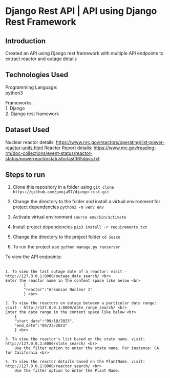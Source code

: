 # Django Rest API | API using Django Rest Framework

## Introduction

Created an API using Django rest framework with multiple API endpoints to extract reactor and outage details

## Technologies Used
Programming Language:<br>
    python3<br>

Frameworks:<br>
    1. Django<br>
    2. Django rest framework
    
## Dataset Used

Nuclear reactor details: https://www.nrc.gov/reactors/operating/list-power-reactor-units.html
Reactor Report details: https://www.nrc.gov/reading-rm/doc-collections/event-status/reactor-status/powerreactorstatusforlast365days.txt

## Steps to run

1. Clone this repository in a folder using 
```git clone https://github.com/pooja97/django-rest.git```

2. Change the directory to the folder and install a virtual environment for project dependencies 
``` python3 -m venv env ```

3. Activate virtual environment 
``` source env/bin/activate ```

4. Install project dependencies 
``` pip3 install -r requirements.txt ```

5. Change the directory to the project folder 
``` cd Sesco ```

6. To run the project use 
``` python manage.py runserver ```

To view the API endpoints: <br><br>

    1. To view the last outage date of a reactor: visit - http://127.0.0.1:8000/outage_date_search/ <br>
    Enter the reactor name in the content space like below <br>
            {
            "reactor":"Arkansas Nuclear 1"
            } <br>
            
    2. To view the reactors on outage between a particular date range: visit - http://127.0.0.1:8000/date_range_search/ <br>
    Enter the date range in the content space like below <br>
        {
        "start_date":"09/18/2023",
        "end_date":"09/22/2023"
        } <br>
        
    3. To view the reactor's list based on the state name. visit: http://127.0.0.1:8000/state_search/ <br>
        Use the filter option to enter the state name. For instance: CA for California <br>
        
    4. To view the reactor details based on the PlantName. visit: http://127.0.0.1:8000/reactor_search/ <br>
        Use the filter option to enter the Plant Name. 
    

